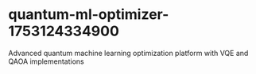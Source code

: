 # quantum-ml-optimizer-1753124334900
Advanced quantum machine learning optimization platform with VQE and QAOA implementations
